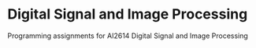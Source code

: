 # Digital Signal and Image Processing
Programming assignments for AI2614 Digital Signal and Image Processing

